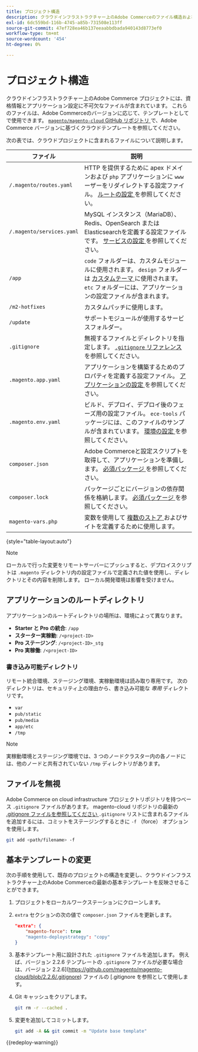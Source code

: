 ```yaml
---
title: プロジェクト構造
description: クラウドインフラストラクチャー上のAdobe Commerceのファイル構造およびプロジェクトテンプレートについて説明します。
exl-id: 6dc559bd-116b-4745-a85b-731508e113ff
source-git-commit: 47ef728ea46b137eeaabbdbada940143d8773ef0
workflow-type: tm+mt
source-wordcount: '454'
ht-degree: 0%

---
```


# プロジェクト構造

クラウドインフラストラクチャー上のAdobe Commerce プロジェクトには、資格情報とアプリケーション設定に不可欠なファイルが含まれています。 これらのファイルは、Adobe Commerceのバージョンに応じて、テンプレートとしてで使用できます。 [`magento/magento-cloud` GitHub リポジトリ ](https://github.com/magento/magento-cloud) で、Adobe Commerce バージョンに基づくクラウドテンプレートを参照してください。

次の表では、クラウドプロジェクトに含まれるファイルについて説明します。

| ファイル | 説明 |
| ------------------------- | ------------ |
| `/.magento/routes.yaml` | HTTP を提供するために apex ドメインおよび `php` アプリケーションに `www` ーザーをリダイレクトする設定ファイル。 [ ルートの設定 ](../routes/routes-yaml.md) を参照してください。 |
| `/.magento/services.yaml` | MySQL インスタンス（MariaDB）、Redis、OpenSearch またはElasticsearchを定義する設定ファイルです。 [ サービスの設定 ](../services/services-yaml.md) を参照してください。 |
| `/app` | `code` フォルダーは、カスタムモジュールに使用されます。 `design` フォルダーは [ カスタムテーマ ](../store/custom-theme.md) に使用されます。 `etc` フォルダーには、アプリケーションの設定ファイルが含まれます。 |
| `/m2-hotfixes` | カスタムパッチに使用します。 |
| `/update` | サポートモジュールが使用するサービスフォルダー。 |
| `.gitignore` | 無視するファイルとディレクトリを指定します。 [`.gitignore` リファレンス ](#ignoring-files) を参照してください。 |
| `.magento.app.yaml` | アプリケーションを構築するためのプロパティを定義する設定ファイル。 [ アプリケーションの設定 ](../application/configure-app-yaml.md) を参照してください。 |
| `.magento.env.yaml` | ビルド、デプロイ、デプロイ後のフェーズ用の設定ファイル。 `ece-tools` パッケージには、このファイルのサンプルが含まれています。 [ 環境の設定 ](../environment/configure-env-yaml.md) を参照してください。 |
| `composer.json` | Adobe Commerceと設定スクリプトを取得して、アプリケーションを準備します。 [ 必須パッケージ ](../development/overview.md#required-packages) を参照してください。 |
| `composer.lock` | パッケージごとにバージョンの依存関係を格納します。 [ 必須パッケージ ](../development/overview.md#required-packages) を参照してください。 |
| `magento-vars.php` | 変数を使用して [ 複数のストア ](../store/multiple-sites.md) およびサイトを定義するために使用します。 |

{style="table-layout:auto"}

>[!NOTE]
>
>ローカルで行った変更をリモートサーバーにプッシュすると、デプロイスクリプトは `.magento` ディレクトリ内の設定ファイルで定義された値を使用し、ディレクトリとその内容を削除します。 ローカル開発環境は影響を受けません。

## アプリケーションのルートディレクトリ

アプリケーションのルートディレクトリの場所は、環境によって異なります。

- **Starter と Pro の統合**: `/app`
- **スターター実稼動**: `/<project-ID>`
- **Pro ステージング**: `/<project-ID>_stg`
- **Pro 実稼働**: `/<project-ID>`

### 書き込み可能ディレクトリ

リモート統合環境、ステージング環境、実稼動環境は読み取り専用です。 次のディレクトリは、セキュリティ上の理由から、書き込み可能な *専用* ディレクトリです。

- `var`
- `pub/static`
- `pub/media`
- `app/etc`
- `/tmp`

>[!NOTE]
>
>実稼動環境とステージング環境では、3 つのノードクラスター内の各ノードには、他のノードと共有されていない `/tmp` ディレクトリがあります。

## ファイルを無視

Adobe Commerce on cloud infrastructure プロジェクトリポジトリを持つベース `.gitignore` ファイルがあります。 magento-cloud リポジトリの最新の [.gitignore ファイルを参照してください ](https://github.com/magento/magento-cloud/blob/master/.gitignore) `.gitignore` リストに含まれるファイルを追加するには、コミットをステージングするときに `-f` （force） オプションを使用します。

```bash
git add <path/filename> -f
```

## 基本テンプレートの変更

次の手順を使用して、既存のプロジェクトの構造を変更し、クラウドインフラストラクチャー上のAdobe Commerceの最新の基本テンプレートを反映させることができます。

1. プロジェクトをローカルワークステーションにクローンします。

1. `extra` セクションの次の値で `composer.json` ファイルを更新します。

   ```json
   "extra": {
       "magento-force": true
       "magento-deploystrategy": "copy"
   }
   ```

1. 基本テンプレート用に設計された `.gitignore` ファイルを追加します。 例えば、バージョン 2.2.6 テンプレートの `.gitignore` ファイルが必要な場合は、バージョン 2.2.6](https://github.com/magento/magento-cloud/blob/2.2.6/.gitignore) ファイルの [.gitignore を参照として使用します。

1. Git キャッシュをクリアします。

   ```bash
   git rm -r --cached .
   ```

1. 変更を追加してコミットします。

   ```bash
   git add -A && git commit -m "Update base template"
   ```

{{redeploy-warning}}

